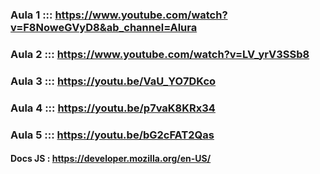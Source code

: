 ### Aula 1 ::: https://www.youtube.com/watch?v=F8NoweGVyD8&ab_channel=Alura
### Aula 2 ::: https://www.youtube.com/watch?v=LV_yrV3SSb8
### Aula 3 ::: https://youtu.be/VaU_YO7DKco
### Aula 4 ::: https://youtu.be/p7vaK8KRx34
### Aula 5 ::: https://youtu.be/bG2cFAT2Qas

#### Docs JS : https://developer.mozilla.org/en-US/